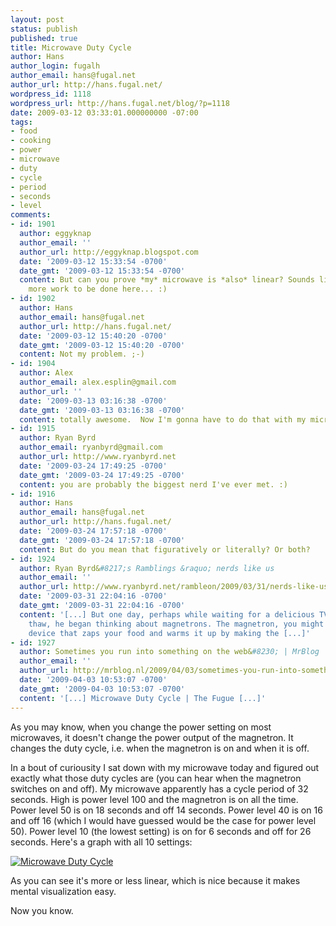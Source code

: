 ```yaml
---
layout: post
status: publish
published: true
title: Microwave Duty Cycle
author: Hans
author_login: fugalh
author_email: hans@fugal.net
author_url: http://hans.fugal.net/
wordpress_id: 1118
wordpress_url: http://hans.fugal.net/blog/?p=1118
date: 2009-03-12 03:33:01.000000000 -07:00
tags:
- food
- cooking
- power
- microwave
- duty
- cycle
- period
- seconds
- level
comments:
- id: 1901
  author: eggyknap
  author_email: ''
  author_url: http://eggyknap.blogspot.com
  date: '2009-03-12 15:33:54 -0700'
  date_gmt: '2009-03-12 15:33:54 -0700'
  content: But can you prove *my* microwave is *also* linear? Sounds like there's
    more work to be done here... :)
- id: 1902
  author: Hans
  author_email: hans@fugal.net
  author_url: http://hans.fugal.net/
  date: '2009-03-12 15:40:20 -0700'
  date_gmt: '2009-03-12 15:40:20 -0700'
  content: Not my problem. ;-)
- id: 1904
  author: Alex
  author_email: alex.esplin@gmail.com
  author_url: ''
  date: '2009-03-13 03:16:38 -0700'
  date_gmt: '2009-03-13 03:16:38 -0700'
  content: totally awesome.  Now I'm gonna have to do that with my microwave...
- id: 1915
  author: Ryan Byrd
  author_email: ryanbyrd@gmail.com
  author_url: http://www.ryanbyrd.net
  date: '2009-03-24 17:49:25 -0700'
  date_gmt: '2009-03-24 17:49:25 -0700'
  content: you are probably the biggest nerd I've ever met. :)
- id: 1916
  author: Hans
  author_email: hans@fugal.net
  author_url: http://hans.fugal.net/
  date: '2009-03-24 17:57:18 -0700'
  date_gmt: '2009-03-24 17:57:18 -0700'
  content: But do you mean that figuratively or literally? Or both?
- id: 1924
  author: Ryan Byrd&#8217;s Ramblings &raquo; nerds like us
  author_email: ''
  author_url: http://www.ryanbyrd.net/rambleon/2009/03/31/nerds-like-us/
  date: '2009-03-31 22:04:16 -0700'
  date_gmt: '2009-03-31 22:04:16 -0700'
  content: '[...] But one day, perhaps while waiting for a delicious TV dinner to
    thaw, he began thinking about magnetrons. The magnetron, you might know, is the
    device that zaps your food and warms it up by making the [...]'
- id: 1927
  author: Sometimes you run into something on the web&#8230; | MrBlog
  author_email: ''
  author_url: http://mrblog.nl/2009/04/03/sometimes-you-run-into-something-on-the-web.html
  date: '2009-04-03 10:53:07 -0700'
  date_gmt: '2009-04-03 10:53:07 -0700'
  content: '[...] Microwave Duty Cycle | The Fugue [...]'
---
```

As you may know, when you change the power setting on most microwaves, it doesn't change the power output of the magnetron. It changes the duty cycle, i.e. when the magnetron is on and when it is off.

In a bout of curiousity I sat down with my microwave today and figured out exactly what those duty cycles are (you can hear when the magnetron switches on and off). My microwave apparently has a cycle period of 32 seconds. High is power level 100 and the magnetron is on all the time. Power level 50 is on 18 seconds and off 14 seconds. Power level 40 is on 16 and off 16 (which I would have guessed would be the case for power level 50). Power level 10 (the lowest setting) is on for 6 seconds and off for 26 seconds. Here's a graph with all 10 settings:

<a href="http://hans.fugal.net/images/microwave.pdf"><img src="http://hans.fugal.net/images/microwave.png" alt="Microwave Duty Cycle" /></a>

As you can see it's more or less linear, which is nice because it makes mental visualization easy.

Now you know.
